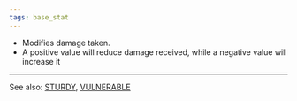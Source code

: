 ```yaml
---
tags: base_stat
---
```


- Modifies damage taken.
- A positive value will reduce damage received, while a negative value will increase it

---

See also: [STURDY](Status%20Effects/STURDY.md), [VULNERABLE](Status%20Effects/VULNERABLE.md) 